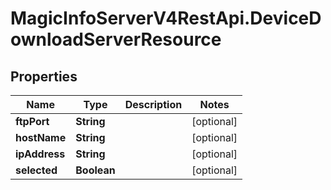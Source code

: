 # MagicInfoServerV4RestApi.DeviceDownloadServerResource

## Properties
Name | Type | Description | Notes
------------ | ------------- | ------------- | -------------
**ftpPort** | **String** |  | [optional] 
**hostName** | **String** |  | [optional] 
**ipAddress** | **String** |  | [optional] 
**selected** | **Boolean** |  | [optional] 


